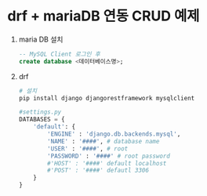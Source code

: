 # drf + mariaDB 연동 CRUD 예제

1. maria DB 설치

   ``` sql
   -- MySQL Client 로그인 후
   create database <데이터베이스명>;
   ```

   

2. drf

   ```bash
   # 설치
   pip install django djangorestframework mysqlclient
   ```

   

   ```python
   #settings.py
   DATABASES = {
       'default': {
           'ENGINE' : 'django.db.backends.mysql',
           'NAME' : '####', # database name
           'USER' : '####', # root
           'PASSWORD' : '####' # root password
           #'HOST' : '####' default localhost
           #'POST' : '####' defautl 3306
       }
   }
   ```

   

